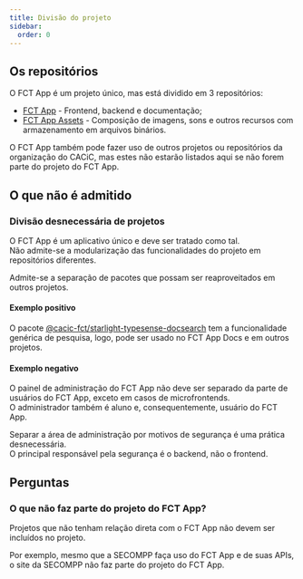 ```yaml
---
title: Divisão do projeto
sidebar:
  order: 0
---
```


## Os repositórios

O FCT App é um projeto único, mas está dividido em 3 repositórios:

- [FCT App](https://github.com/cacic-fct/fct-app) - Frontend, backend e documentação;
- [FCT App Assets](https://github.com/cacic-fct/fct-app-assets) - Composição de imagens, sons e outros recursos com armazenamento em arquivos binários.

O FCT App também pode fazer uso de outros projetos ou repositórios da organização do CACiC, mas estes não estarão listados aqui se não forem parte do projeto do FCT App.

## O que não é admitido

### Divisão desnecessária de projetos

O FCT App é um aplicativo único e deve ser tratado como tal.  
Não admite-se a modularização das funcionalidades do projeto em repositórios diferentes.

Admite-se a separação de pacotes que possam ser reaproveitados em outros projetos.

#### Exemplo positivo

O pacote [@cacic-fct/starlight-typesense-docsearch](https://github.com/cacic-fct/starlight-typesense-docsearch) tem a funcionalidade genérica de pesquisa, logo, pode ser usado no FCT App Docs e em outros projetos.

#### Exemplo negativo

O painel de administração do FCT App não deve ser separado da parte de usuários do FCT App, exceto em casos de microfrontends.  
O administrador também é aluno e, consequentemente, usuário do FCT App.

Separar a área de administração por motivos de segurança é uma prática desnecessária.  
O principal responsável pela segurança é o backend, não o frontend.

## Perguntas

### O que não faz parte do projeto do FCT App?

Projetos que não tenham relação direta com o FCT App não devem ser incluídos no projeto.

Por exemplo, mesmo que a SECOMPP faça uso do FCT App e de suas APIs, o site da SECOMPP não faz parte do projeto do FCT App.
